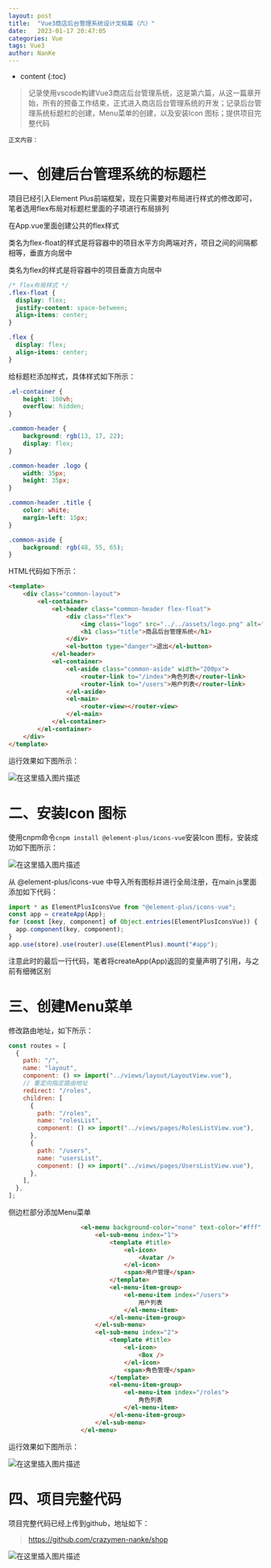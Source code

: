```yaml
---
layout: post
title:  "Vue3商店后台管理系统设计文稿篇（六）"
date:   2023-01-17 20:47:05
categories: Vue
tags: Vue3 
author: NanKe
---
```


* content
{:toc}
> 记录使用vscode构建Vue3商店后台管理系统，这是第六篇，从这一篇章开始，所有的预备工作结束，正式进入商店后台管理系统的开发；记录后台管理系统标题栏的创建，Menu菜单的创建，以及安装Icon 图标；提供项目完整代码



`正文内容：`

# 一、创建后台管理系统的标题栏
项目已经引入Element Plus前端框架，现在只需要对布局进行样式的修改即可，笔者选用flex布局对标题栏里面的子项进行布局排列

在App.vue里面创建公共的flex样式

  类名为flex-float的样式是将容器中的项目水平方向两端对齐，项目之间的间隔都相等，垂直方向居中

  类名为flex的样式是将容器中的项目垂直方向居中
```css
/* flex布局样式 */
.flex-float {
  display: flex;
  justify-content: space-between;
  align-items: center;
}

.flex {
  display: flex;
  align-items: center;
}
```
给标题栏添加样式，具体样式如下所示：

```css
.el-container {
    height: 100vh;
    overflow: hidden;
}

.common-header {
    background: rgb(13, 17, 22);
    display: flex;
}

.common-header .logo {
    width: 35px;
    height: 35px;
}

.common-header .title {
    color: white;
    margin-left: 15px;
}

.common-aside {
    background: rgb(48, 55, 65);
}
```
HTML代码如下所示：

```html
<template>
    <div class="common-layout">
        <el-container>
            <el-header class="common-header flex-float">
                <div class="flex">
                    <img class="logo" src="../../assets/logo.png" alt="#">
                    <h1 class="title">商品后台管理系统</h1>
                </div>
                <el-button type="danger">退出</el-button>
            </el-header>
            <el-container>
                <el-aside class="common-aside" width="200px">
                    <router-link to="/index">角色列表</router-link>
                    <router-link to="/users">用户列表</router-link>
                </el-aside>
                <el-main>
                    <router-view></router-view>
                </el-main>
            </el-container>
        </el-container>
    </div>
</template>
```
运行效果如下图所示：

  ![在这里插入图片描述](https://raw.githubusercontent.com/crazymen-nanke/image/master/note/202303181520499.png)
# 二、安装Icon 图标
使用cnpm命令`cnpm install @element-plus/icons-vue`安装Icon 图标，安装成功如下图所示：

  ![在这里插入图片描述](https://raw.githubusercontent.com/crazymen-nanke/image/master/note/202303181520558.png)

从 @element-plus/icons-vue 中导入所有图标并进行全局注册，在main.js里面添加如下代码：

```javascript
import * as ElementPlusIconsVue from "@element-plus/icons-vue";
const app = createApp(App);
for (const [key, component] of Object.entries(ElementPlusIconsVue)) {
  app.component(key, component);
}
app.use(store).use(router).use(ElementPlus).mount("#app");
```
注意此时的最后一行代码，笔者将createApp(App)返回的变量声明了引用，与之前有细微区别
# 三、创建Menu菜单
修改路由地址，如下所示：

```javascript
const routes = [
  {
    path: "/",
    name: "layout",
    component: () => import("../views/layout/LayoutView.vue"),
    // 重定向指定路由地址
    redirect: "/roles",
    children: [
      {
        path: "/roles",
        name: "rolesList",
        component: () => import("../views/pages/RolesListView.vue"),
      },
      {
        path: "/users",
        name: "usersList",
        component: () => import("../views/pages/UsersListView.vue"),
      },
    ],
  },
];
```
侧边栏部分添加Menu菜单

```html
 					<el-menu background-color="none" text-color="#fff" :router="true">
                        <el-sub-menu index="1">
                            <template #title>
                                <el-icon>
                                    <Avatar />
                                </el-icon>
                                <span>用户管理</span>
                            </template>
                            <el-menu-item-group>
                                <el-menu-item index="/users">
                                    用户列表
                                </el-menu-item>
                            </el-menu-item-group>
                        </el-sub-menu>
                        <el-sub-menu index="2">
                            <template #title>
                                <el-icon>
                                    <Box />
                                </el-icon>
                                <span>角色管理</span>
                            </template>
                            <el-menu-item-group>
                                <el-menu-item index="/roles">
                                    角色列表
                                </el-menu-item>
                            </el-menu-item-group>
                        </el-sub-menu>
                    </el-menu>
```
运行效果如下图所示：

  ![在这里插入图片描述](https://raw.githubusercontent.com/crazymen-nanke/image/master/note/202303181520457.png)
# 四、项目完整代码
项目完整代码已经上传到github，地址如下：
>https://github.com/crazymen-nanke/shop

![在这里插入图片描述](https://raw.githubusercontent.com/crazymen-nanke/image/master/note/202303181520416.png)

